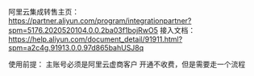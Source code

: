 阿里云集成转售主页：
https://partner.aliyun.com/program/integrationpartner?spm=5176.2020520104.0.0.2ba03f1bojRwO5
接入文档：
https://help.aliyun.com/document_detail/91911.html?spm=a2c4g.91913.0.0.97d865bahUSJ8q

使用前提：
主账号必须是阿里云虚商客户
开通不收费，但是需要走一个流程

